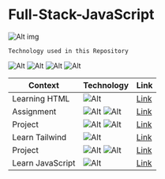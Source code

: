 # Full-Stack-JavaScript

![Alt img](https://img.shields.io/badge/Getting-Started-yellow)

`Technology used in this Repository`

![Alt](https://img.shields.io/badge/-HTML-orange) ![Alt](https://img.shields.io/badge/-CSS-green) ![Alt](https://img.shields.io/badge/-TailwindCss-blue)
![Alt](https://img.shields.io/badge/-JavaScript-brightgreen)

| Context          | Technology                                                                                               | Link                                              |
| ---------------- | -------------------------------------------------------------------------------------------------------- | ------------------------------------------------- |
| Learning HTML    | ![Alt](https://img.shields.io/badge/-HTML-orange)                                                        | [Link](./Learn%20Html)                            |
| Assignment       | ![Alt](https://img.shields.io/badge/-HTML-orange) ![Alt](https://img.shields.io/badge/-CSS-green)        | [Link](./Assignments)                             |
| Project          | ![Alt](https://img.shields.io/badge/-HTML-orange) ![Alt](https://img.shields.io/badge/-CSS-green)        | [Link](./HTML%20CSS%20Projects)                   |
| Learn Tailwind   | ![Alt](https://img.shields.io/badge/-TailwindCss-blue)                                                   | [Link](./Learn%20Tailwind/Readme.md)              |
| Project          | ![Alt](https://img.shields.io/badge/-HTML-orange) ![Alt](https://img.shields.io/badge/-TailwindCss-blue) | [Link](./HTML%20TAILWINDCSS%20Projects/Readme.md) |
| Learn JavaScript | ![Alt](https://img.shields.io/badge/-JavaScript-brightgreen)                                             | [Link](./Learn%20JavaScript)                      |
